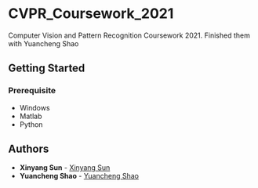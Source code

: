 # CVPR_Coursework_2021
Computer Vision and Pattern Recognition Coursework 2021. Finished them with Yuancheng Shao


## Getting Started

### Prerequisite

* Windows
* Matlab
* Python

## Authors

* **Xinyang Sun** - [Xinyang Sun](https://github.com/Xinyang-S)
* **Yuancheng Shao** - [Yuancheng Shao](https://github.com/ShawYc-OWO)
